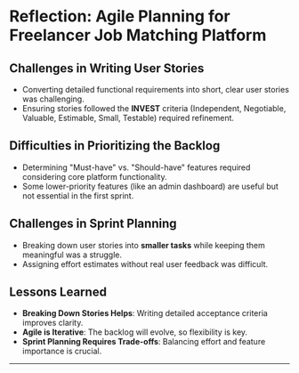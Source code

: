 # **Reflection: Agile Planning for Freelancer Job Matching Platform**

## **Challenges in Writing User Stories**
- Converting detailed functional requirements into short, clear user stories was challenging.
- Ensuring stories followed the **INVEST** criteria (Independent, Negotiable, Valuable, Estimable, Small, Testable) required refinement.

## **Difficulties in Prioritizing the Backlog**
- Determining "Must-have" vs. "Should-have" features required considering core platform functionality.
- Some lower-priority features (like an admin dashboard) are useful but not essential in the first sprint.

## **Challenges in Sprint Planning**
- Breaking down user stories into **smaller tasks** while keeping them meaningful was a struggle.
- Assigning effort estimates without real user feedback was difficult.

## **Lessons Learned**
- **Breaking Down Stories Helps**: Writing detailed acceptance criteria improves clarity.
- **Agile is Iterative**: The backlog will evolve, so flexibility is key.
- **Sprint Planning Requires Trade-offs**: Balancing effort and feature importance is crucial.

---
